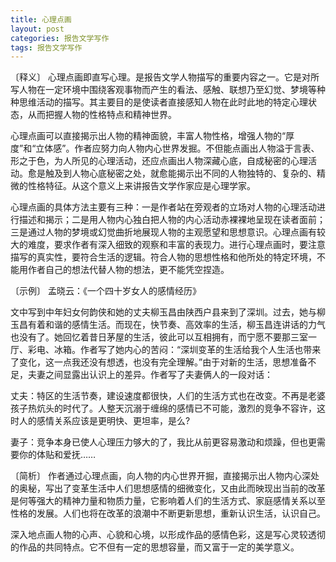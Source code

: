```yaml
---
title: 心理点画
layout: post
categories: 报告文学写作
tags: 报告文学写作
---
```


〔释义〕 心理点画即直写心理。是报告文学人物描写的重要内容之一。它是对所写人物在一定环境中围绕客观事物而产生的看法、感触、联想乃至幻觉、梦境等种种思维活动的描写。其主要目的是使读者直接感知人物在此时此地的特定心理状态，从而把握人物的性格特点和精神世界。

心理点画可以直接揭示出人物的精神面貌，丰富人物性格，增强人物的“厚度”和“立体感”。作者应努力向人物内心世界发掘。不但能点画出人物溢于言表、形之于色，为人所见的心理活动，还应点画出人物深藏心底，自成秘密的心理活动。愈是触及到人物心底秘密之处，就愈能揭示出不同的人物独特的、复杂的、精微的性格特征。从这个意义上来讲报告文学作家应是心理学家。

心理点画的具体方法主要有三种：一是作者站在旁观者的立场对人物的心理活动进行描述和揭示；二是用人物内心独白把人物的内心活动赤裸裸地呈现在读者面前；三是通过人物的梦境或幻觉曲折地展现人物的主观愿望和思想意识。心理点画有较大的难度，要求作者有深入细致的观察和丰富的表现力。进行心理点画时，要注意描写的真实性，要符合生活的逻辑。符合人物的思想性格和他所处的特定环境，不能用作者自己的想法代替人物的想法，更不能凭空捏造。

〔示例〕 孟晓云：《一个四十岁女人的感情经历》

文中写到中年妇女何韵侠和她的丈夫柳玉昌由陕西户县来到了深圳。过去，她与柳玉昌有着和谐的感情生活。而现在，快节奏、高效率的生活，柳玉昌连讲话的力气也没有了。她回忆着昔日茅屋的生活，彼此可以互相拥有，而宁愿不要那三室一厅、彩电、冰箱。作者写了她内心的苦闷：“深圳变革的生活给我个人生活也带来了变化，这一点我还没有想透，也没有完全理解。”由于对新的生活，思想准备不足，夫妻之间显露出认识上的差异。作者写了夫妻俩人的一段对话：

丈夫：特区的生活节奏，建设速度都很快，人们的生活方式也在改变。不再是老婆孩子热炕头的时代了。人整天沉溺于缠绵的感情已不可能，激烈的竞争不容许，这时人的感情关系应该是更明快、更坦率，是么?

妻子：竞争本身已使人心理压力够大的了，我比从前更容易激动和烦躁，但也更需要你的体贴和爱抚……

〔简析〕 作者通过心理点画，向人物的内心世界开掘，直接揭示出人物内心深处的奥秘，写出了变革生活中人们思想感情的细微变化，又由此而映现出当前的改革是何等强大的精神力量和物质力量，它影响着人们的生活方式、家庭感情关系以至性格的发展。人们也将在改革的浪潮中不断更新思想，重新认识生活，认识自己。

深入地点画人物的心声、心貌和心境，以形成作品的感情色彩，这是写心灵较透彻的作品的共同特点。它不但有一定的思想容量，而又富于一定的美学意义。 